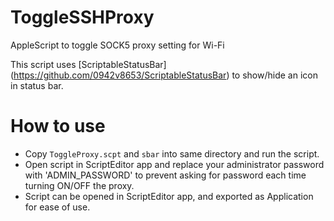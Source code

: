 # ToggleSSHProxy
AppleScript to toggle SOCK5 proxy setting for Wi-Fi

This script uses [ScriptableStatusBar] (https://github.com/0942v8653/ScriptableStatusBar) to show/hide an icon in status bar. 

# How to use
* Copy `ToggleProxy.scpt` and `sbar` into same directory and run the script. 
* Open script in ScriptEditor app and replace your administrator password with 'ADMIN_PASSWORD' to prevent asking for password each time turning ON/OFF the proxy.
* Script can be opened in ScriptEditor app, and exported as Application for ease of use.

